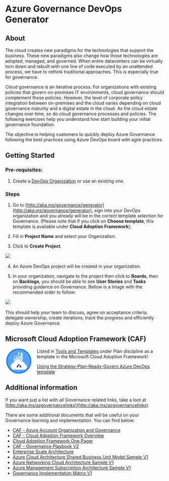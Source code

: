 # Azure Governance DevOps Generator

## About

The cloud creates new paradigms for the technologies that support the business. These new paradigms also change how those technologies are adopted, managed, and governed. When entire datacenters can be virtually torn down and rebuilt with one line of code executed by an unattended process, we have to rethink traditional approaches. This is especially true for governance.

Cloud governance is an iterative process. For organizations with existing policies that govern on-premises IT environments, cloud governance should complement those policies. However, the level of corporate policy integration between on-premises and the cloud varies depending on cloud governance maturity and a digital estate in the cloud. As the cloud estate changes over time, so do cloud governance processes and policies. The following exercises help you understand how start building your initial governance foundation.

The objective is helping customers to quickly deploy Azure Governance following the best practices using  Azure DevOps board with agile practices.

## Getting Started

### Pre-requisites: 

1. Create a [DevOps Organization](https://docs.microsoft.com/en-us/azure/devops/organizations/accounts/create-organization?view=azure-devops#create-an-organization) or use an existing one.


### Steps

1. Go to [http://aka.ms/governance/generator](http://aka.ms/governance/generator), sign into your DevOps organization and you already will be in the correct template selection for Governance. (Please note that if you click on **Choose template**, this template is available under **Cloud Adoption Framework**);

2. Fill in **Project Name** and select your Organization.

3. Click to **Create Project**.

<img src=../azuregovernance/pictures/createproject.png>

4. An Azure DevOps project will be created in your organization.

5. In your organization, navigate to the project then click to **Boards**, then on **Backlogs**, you should be able to see **User Stories** and **Tasks** providing guidance on Governance. Bellow is a image with the recommended order to follow:

<img src=../azuregovernance/pictures/governance.png>

This should help your team to discuss, agree on acceptance criteria, delegate ownership, create iterations, track the progress and efficiently deploy Azure Governance.

## Microsoft Cloud Adoption Framework (CAF)

<img align="left" height="80" src="pictures/caf.png">Listed in [Tools and Templates](https://docs.microsoft.com/en-us/azure/cloud-adoption-framework/reference/tools-templates#plan) under Plan discipline as a template in the Microsoft Cloud Adoption Framework! 

[Using the Strategy-Plan-Ready-Govern Azure DevOps template](https://azuredevopsdemogenerator.azurewebsites.net/?name=strategyplan)

## Additional information

If you want just a list with all Governance related links, take a loot at [http://aka.ms/azgovernancelinks](http://aka.ms/azgovernancelinks)

There are some additional documents that will be useful on your Governance learning and implementation. You can find below:

* [CAF - Azure Account Organization and Governance](docs/CAF-Azure_Account_Organization_and_Governance.pptx)
* [CAF - Cloud Adoption Framework Overview](docs/CAF-Cloud_Adoption_Framework_Overview.pptx)
* [Cloud Adoption Framework One Pager](docs/Cloud_Adoption_Framework_One_Pager.pdf)
* [CAF - Governance Playbook V2](docs/CAF_Governance_Playbook%20V2.docx)
* [Enterprise  Scale Architecture](docs/Enterprise-Scale-Architecture.vsdx)
* [Azure Cloud Architecture Shared Business Unit Model Sample V1](docs/Azure_Cloud_Architecture-Shared-BusinessUnit-Model-Sample_V1.vsdx)
* [Azure Networking Cloud Architecture Sample V1](docs/Azure_Networking_Cloud_Architecture_Sample_v1.vsdx)
* [Azure Management Subscription Architecture Sample V1](docs/Azure_Management-Subscription-Architecture-Sample-v1.vsdx)
* [Governance Implementation Matrix V1](docs/Governance_Implementation_Matrix_v1.xlsx)





